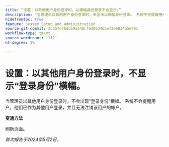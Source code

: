 ```yaml
---
title: “设置：以其他用户身份登录时，以横幅身份登录不会显示。”
description: “当管理员以其他用户身份登录时，未显示以横幅身份登录。 系统不会提醒用户，他们已作为其他用户登录，并且无法注销该用户的帐户。”
hidefromtoc: true
feature: System Setup and Administration
source-git-commit: 3ca57c76dc50a348cf6d85d4d3e7366834a5e791
workflow-type: tm+mt
source-wordcount: '112'
ht-degree: 3%

---
```



# 设置：以其他用户身份登录时，不显示“登录身份”横幅。

当管理员以其他用户身份登录时，不会出现“登录身份”横幅。 系统不会提醒用户，他们已作为其他用户登录，并且无法注销该用户的帐户。

**变通方法**

刷新页面。

_首次报告于2024年5月2日。_

